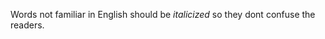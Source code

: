 <!DOCTYPE html>
<html>
<head>
<title>italicized Text Example</title>
</head>
<body>
<p>Words not familiar in English should be <i>italicized</i> so they dont confuse the readers.</p>
</body>
</html
